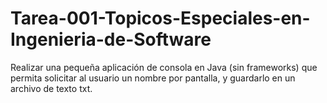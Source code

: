 # Tarea-001-Topicos-Especiales-en-Ingenieria-de-Software
Realizar una pequeña aplicación de consola en Java (sin frameworks) que permita solicitar al usuario un nombre por pantalla, y guardarlo en un archivo de texto txt.
